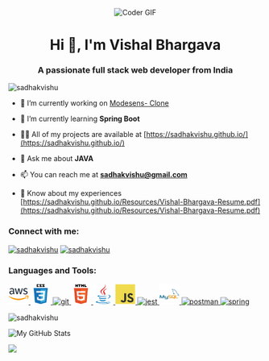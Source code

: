 
<p align="center">

<img src="https://media.giphy.com/media/SWoSkN6DxTszqIKEqv/giphy.gif" alt="Coder GIF" width="500" height="400">


</p>
<h1 align="center">Hi 👋, I'm Vishal Bhargava</h1>
<h3 align="center">A passionate full stack web developer from India</h3>

<p align="left"> <img src="https://komarev.com/ghpvc/?username=sadhakvishu&label=Profile%20views&color=0e75b6&style=flat" alt="sadhakvishu" /> </p>



- 🔭 I’m currently working on [Modesens- Clone](https://github.com/sadhakvishu/Slytherin)

- 🌱 I’m currently learning **Spring Boot**

- 👨‍💻 All of my projects are available at [https://sadhakvishu.github.io/](https://sadhakvishu.github.io/)

- 💬 Ask me about **JAVA**

- 📫 You can reach me at **sadhakvishu@gmail.com**

- 📄 Know about my experiences [https://sadhakvishu.github.io/Resources/Vishal-Bhargava-Resume.pdf](https://sadhakvishu.github.io/Resources/Vishal-Bhargava-Resume.pdf)

<h3 align="left">Connect with me:</h3>
<p align="left">
<a href="https://linkedin.com/in/sadhakvishu" target="blank"><img align="center" src="https://raw.githubusercontent.com/rahuldkjain/github-profile-readme-generator/master/src/images/icons/Social/linked-in-alt.svg" alt="sadhakvishu" height="30" width="40" /></a>
<!-- 
<a href="https://instagram.com/sadhakvishu" target="blank"><img align="center" src="https://raw.githubusercontent.com/rahuldkjain/github-profile-readme-generator/master/src/images/icons/Social/instagram.svg" alt="sadhakvishu" height="30" width="40" /></a>
-->
<a href="https://www.hackerrank.com/sadhakvishu" target="blank"><img align="center" src="https://raw.githubusercontent.com/rahuldkjain/github-profile-readme-generator/master/src/images/icons/Social/hackerrank.svg" alt="sadhakvishu" height="30" width="40" /></a>
</p>

<h3 align="left">Languages and Tools:</h3>
<p align="left"> <a href="https://aws.amazon.com" target="_blank" rel="noreferrer"> <img src="https://raw.githubusercontent.com/devicons/devicon/master/icons/amazonwebservices/amazonwebservices-original-wordmark.svg" alt="aws" width="40" height="40"/> </a> <a href="https://www.w3schools.com/css/" target="_blank" rel="noreferrer"> <img src="https://raw.githubusercontent.com/devicons/devicon/master/icons/css3/css3-original-wordmark.svg" alt="css3" width="40" height="40"/> </a> <a href="https://git-scm.com/" target="_blank" rel="noreferrer"> <img src="https://www.vectorlogo.zone/logos/git-scm/git-scm-icon.svg" alt="git" width="40" height="40"/> </a> <a href="https://www.w3.org/html/" target="_blank" rel="noreferrer"> <img src="https://raw.githubusercontent.com/devicons/devicon/master/icons/html5/html5-original-wordmark.svg" alt="html5" width="40" height="40"/> </a> <a href="https://www.java.com" target="_blank" rel="noreferrer"> <img src="https://raw.githubusercontent.com/devicons/devicon/master/icons/java/java-original.svg" alt="java" width="40" height="40"/> </a> <a href="https://developer.mozilla.org/en-US/docs/Web/JavaScript" target="_blank" rel="noreferrer"> <img src="https://raw.githubusercontent.com/devicons/devicon/master/icons/javascript/javascript-original.svg" alt="javascript" width="40" height="40"/> </a> <a href="https://jestjs.io" target="_blank" rel="noreferrer"> <img src="https://www.vectorlogo.zone/logos/jestjsio/jestjsio-icon.svg" alt="jest" width="40" height="40"/> </a> <a href="https://www.mysql.com/" target="_blank" rel="noreferrer"> <img src="https://raw.githubusercontent.com/devicons/devicon/master/icons/mysql/mysql-original-wordmark.svg" alt="mysql" width="40" height="40"/> </a> <a href="https://postman.com" target="_blank" rel="noreferrer"> <img src="https://www.vectorlogo.zone/logos/getpostman/getpostman-icon.svg" alt="postman" width="40" height="40"/> </a> <a href="https://spring.io/" target="_blank" rel="noreferrer"> <img src="https://www.vectorlogo.zone/logos/springio/springio-icon.svg" alt="spring" width="40" height="40"/> </a> </p>

<p>
<img align="center" src="https://github-readme-stats.vercel.app/api/top-langs?username=sadhakvishu&show_icons=true&theme=blue-green&border_color=FFFFFF&layout=compact" alt="sadhakvishu" /></p>


![My GitHub Stats](https://github-readme-stats.vercel.app/api?username=sadhakvishu&show_icons=true&theme=blue-green&count_private=true&include_all_commits=true&border_color=FFFFFF&text_color=09d672&icon_color=00C2C2&title_color=00F1E9&custom_title=My%20Stats)



<div align="center">
  <div style="display: flex; align-items: flex-start;">
    <img src="https://github-readme-streak-stats.herokuapp.com?user=sadhakvishu&theme=blue-green" />
  </div>
</div>

